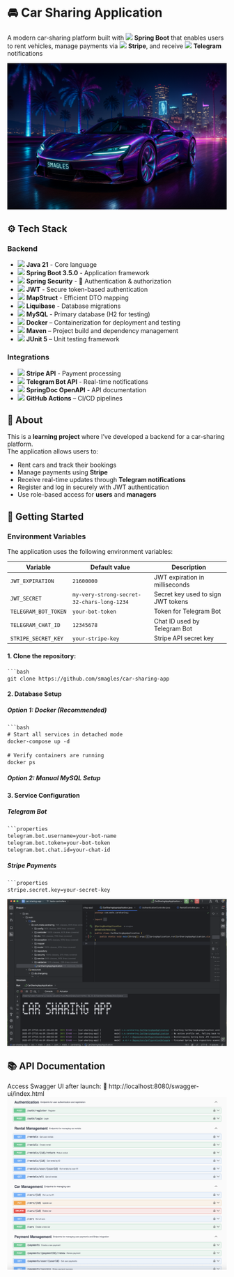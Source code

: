 # 🚘 Car Sharing Application

A modern car-sharing platform built with <img src="https://img.icons8.com/color/48/000000/spring-logo.png" width="16"/> **Spring Boot** that enables users to rent vehicles, manage payments via <img src="https://img.icons8.com/color/48/000000/stripe.png" width="16"/> **Stripe**, and receive <img src="https://img.icons8.com/color/48/000000/telegram-app.png" width="16"/> **Telegram** notifications

![car.png](images/car.png)

## ⚙️ Tech Stack

### Backend
- <img src="https://img.icons8.com/color/48/000000/java-coffee-cup-logo.png" width="16"/> **Java 21** - Core language
- <img src="https://img.icons8.com/color/48/000000/spring-logo.png" width="16"/> **Spring Boot 3.5.0** - Application framework
- <img src="https://img.icons8.com/color/48/000000/spring-logo.png" width="16"/> **Spring Security** - 🔐 Authentication & authorization
- <img src="https://jwt.io/img/pic_logo.svg" width="16"/> **JWT** - Secure token-based authentication
- <img src="https://mapstruct.org/images/mapstruct.png" width="16"/> **MapStruct** - Efficient DTO mapping
- <img src="https://img.icons8.com/color/48/database.png" width="16"/> **Liquibase** - Database migrations
- <img src="https://img.icons8.com/color/48/000000/mysql-logo.png" width="16"/> **MySQL** - Primary database (H2 for testing)
- <img src="https://cdn.jsdelivr.net/gh/devicons/devicon/icons/docker/docker-original.svg" width="16"/> **Docker** – Containerization for deployment and testing
- <img src="https://cdn.jsdelivr.net/gh/devicons/devicon/icons/maven/maven-original.svg" width="16"/> **Maven** – Project build and dependency management
- <img src="https://img.icons8.com/ios/50/000000/test-tube.png" width="16"/> **JUnit 5** – Unit testing framework


### Integrations
- <img src="https://img.icons8.com/color/48/000000/stripe.png" width="16"/> **Stripe API** - Payment processing
- <img src="https://img.icons8.com/color/48/000000/telegram-app.png" width="16"/> **Telegram Bot API** - Real-time notifications
- <img src="https://www.svgrepo.com/show/342276/swagger.svg" width="16"/> **SpringDoc OpenAPI** - API documentation
- <img src="https://img.icons8.com/color/48/000000/github.png" width="16"/> **GitHub Actions** – CI/CD pipelines

## 📌 About

This is a **learning project** where I’ve developed a backend for a car-sharing platform.  
The application allows users to:

- Rent cars and track their bookings
- Manage payments using **Stripe**
- Receive real-time updates through **Telegram notifications**
- Register and log in securely with JWT authentication
- Use role-based access for **users** and **managers**

## 🚀 Getting Started

### Environment Variables

The application uses the following environment variables:

| Variable              | Default value                                  | Description                          |
|-----------------------|------------------------------------------------|--------------------------------------|
| `JWT_EXPIRATION`      | `21600000`                                     | JWT expiration in milliseconds       |
| `JWT_SECRET`          | `my-very-strong-secret-32-chars-long-1234`    | Secret key used to sign JWT tokens   |
| `TELEGRAM_BOT_TOKEN`  | `your-bot-token`                               | Token for Telegram Bot               |
| `TELEGRAM_CHAT_ID`    | `12345678`                                     | Chat ID used by Telegram Bot         |
| `STRIPE_SECRET_KEY`   | `your-stripe-key`                              | Stripe API secret key                |



#### 1. Clone the repository:
    ```bash
    git clone https://github.com/smagles/car-sharing-app


#### 2. Database Setup

##### Option 1: Docker (Recommended)
    ```bash
    # Start all services in detached mode
    docker-compose up -d

    # Verify containers are running
    docker ps

##### Option 2: Manual MySQL Setup


#### 3. Service Configuration

##### Telegram Bot
    ```properties
    telegram.bot.username=your-bot-name 
    telegram.bot.token=your-bot-token
    telegram.bot.chat.id=your-chat-id

##### Stripe Payments
    ```properties
    stripe.secret.key=your-secret-key

![start.png](images/start.png)


## 📚 API Documentation
Access Swagger UI after launch:
🔗 http://localhost:8080/swagger-ui/index.html
![car-rental-swagger.png](images/car-rental-swagger.png)
